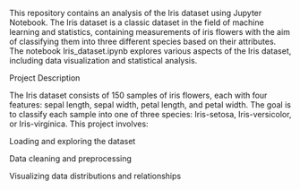 This repository contains an analysis of the Iris dataset using Jupyter Notebook. The Iris dataset is a classic dataset in the field of machine learning and statistics,
containing measurements of iris flowers with the aim of classifying them into three different species based on their attributes.
The notebook Iris_dataset.ipynb explores various aspects of the Iris dataset, including data visualization and statistical analysis.

Project Description

The Iris dataset consists of 150 samples of iris flowers, each with four features: sepal length, sepal width, petal length, and petal width. 
The goal is to classify each sample into one of three species: Iris-setosa, Iris-versicolor, or Iris-virginica.
This project involves:

Loading and exploring the dataset

Data cleaning and preprocessing

Visualizing data distributions and relationships
